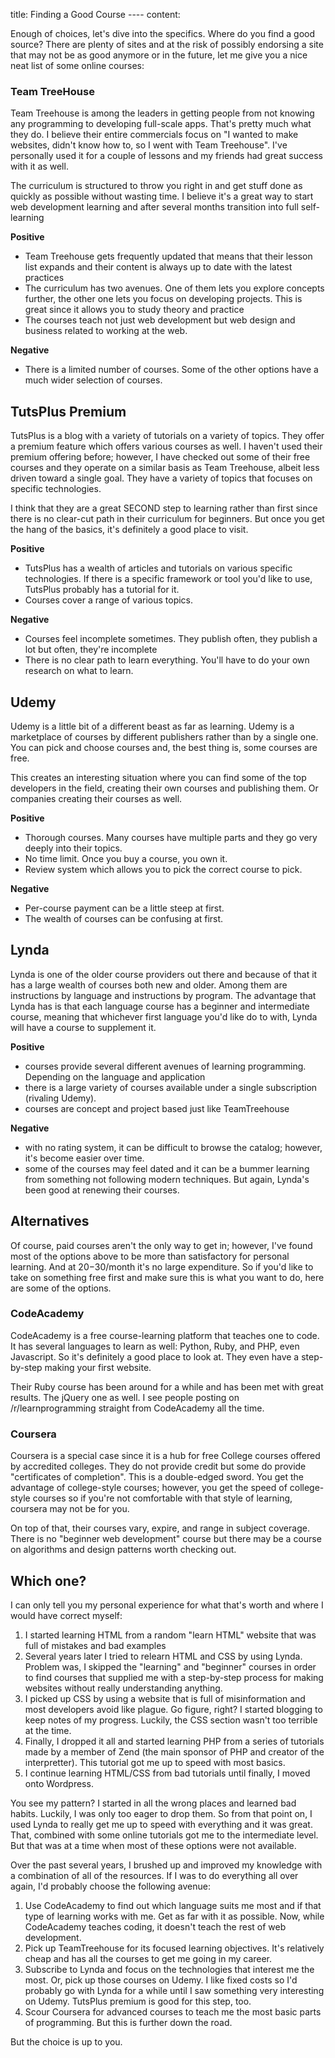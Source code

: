 title: Finding a Good Course ----
content:

Enough of choices, let's dive into the specifics. Where do you find a good source? There are plenty of sites and at the risk of possibly endorsing a site that may not be as good anymore or in the future, let me give you a nice neat list of some online courses:

### Team TreeHouse

Team Treehouse is among the leaders in getting people from not knowing any programming to developing full-scale apps. That's pretty much what they do. I believe their entire commercials focus on "I wanted to make websites, didn't know how to, so I went with Team Treehouse". I've personally used it for a couple of lessons and my friends had great success with it as well.

The curriculum is structured to throw you right in and get stuff done as quickly as possible without wasting time. I believe it's a great way to start web development learning and after several months transition into full self-learning

**Positive**

* Team Treehouse gets frequently updated that means that their lesson list expands and their content is always up to date with the latest practices
* The curriculum has two avenues. One of them lets you explore concepts further, the other one lets you focus on developing projects. This is great since it allows you to study theory and practice
* The courses teach not just web development but web design and business related to working at the web.

**Negative**

* There is a limited number of courses. Some of the other options have a much wider selection of courses.

## TutsPlus Premium

TutsPlus is a blog with a variety of tutorials on a variety of topics. They offer a premium feature which offers various courses as well. I haven't used their premium offering before; however, I have checked out some of their free courses and they operate on a similar basis as Team Treehouse, albeit less driven toward a single goal. They have a variety of topics that focuses on specific technologies.

I think that they are a great SECOND step to learning rather than first since there is no clear-cut path in their curriculum for beginners. But once you get the hang of the basics, it's definitely a good place to visit.

**Positive**

* TutsPlus has a wealth of articles and tutorials on various specific technologies. If there is a specific framework or tool you'd like to use, TutsPlus probably has a tutorial for it.
* Courses cover a range of various topics.

**Negative**

* Courses feel incomplete sometimes. They publish often, they publish a lot but often, they're incomplete
* There is no clear path to learn everything. You'll have to do your own research on what to learn.

## Udemy

Udemy is a little bit of a different beast as far as learning. Udemy is a marketplace of courses by different publishers rather than by a single one. You can pick and choose courses and, the best thing is, some courses are free.

This creates an interesting situation where you can find some of the top developers in the field, creating their own courses and publishing them. Or companies creating their courses as well.

**Positive**

* Thorough courses. Many courses have multiple parts and they go very deeply into their topics.
* No time limit. Once you buy a course, you own it.
* Review system which allows you to pick the correct course to pick.

**Negative**

* Per-course payment can be a little steep at first.
* The wealth of courses can be confusing at first.

## Lynda

Lynda is one of the older course providers out there and because of that it has a large wealth of courses both new and older. Among them are instructions by language and instructions by program. The advantage that Lynda has is that each language course has a beginner and intermediate course, meaning that whichever first language you'd like do to with, Lynda will have a course to supplement it.

**Positive**

* courses provide several different avenues of learning programming. Depending on the language and application
* there is a large variety of courses available under a single subscription (rivaling Udemy).
* courses are concept and project based just like TeamTreehouse

**Negative**

* with no rating system, it can be difficult to browse the catalog; however, it's become easier over time.
* some of the courses may feel dated and it can be a bummer learning from something not following modern techniques. But again, Lynda's been good at renewing their courses.

## Alternatives

Of course, paid courses aren't the only way to get in; however, I've found most of the options above to be more than satisfactory for personal learning. And at $20-$30/month it's no large expenditure. So if you'd like to take on something free first and make sure this is what you want to do, here are some of the options.

### CodeAcademy

CodeAcademy is a free course-learning platform that teaches one to code. It has several languages to learn as well: Python, Ruby, and PHP, even Javascript. So it's definitely a good place to look at. They even have a step-by-step making your first website.

Their Ruby course has been around for a while and has been met with great results. The jQuery one as well. I see people posting on /r/learnprogramming straight from CodeAcademy all the time.

### Coursera

Coursera is a special case since it is a hub for free College courses offered by accredited colleges. They do not provide credit but some do provide "certificates of completion". This is a double-edged sword. You get the advantage of college-style courses; however, you get the speed of college-style courses so if you're not comfortable with that style of learning, coursera may not be for you.

On top of that, their courses vary, expire, and range in subject coverage. There is no "beginner web development" course but there may be a course on algorithms and design patterns worth checking out.

## Which one?

I can only tell you my personal experience for what that's worth and where I would have correct myself:

1. I started learning HTML from a random "learn HTML" website that was full of mistakes and bad examples
2. Several years later I tried to relearn HTML and CSS by using Lynda. Problem was, I skipped the "learning" and "beginner" courses in order to find courses that supplied me with a step-by-step process for making websites without really understanding anything.
3. I picked up CSS by using a website that is full of misinformation and most developers avoid like plague. Go figure, right? I started blogging to keep notes of my progress. Luckily, the CSS section wasn't too terrible at the time.
4. Finally, I dropped it all and started learning PHP from a series of tutorials made by a member of Zend (the main sponsor of PHP and creator of the interpretter). This tutorial got me up to speed with most basics.
5. I continue learning HTML/CSS from bad tutorials until finally, I moved onto Wordpress.

You see my pattern? I started in all the wrong places and learned bad habits. Luckily, I was only too eager to drop them. So from that point on, I used Lynda to really get me up to speed with everything and it was great. That, combined with some online tutorials got me to the intermediate level. But that was at a time when most of these options were not available.

Over the past several years, I brushed up and improved my knowledge with a combination of all of the resources. If I was to do everything all over again, I'd probably choose the following avenue:

1. Use CodeAcademy to find out which language suits me most and if that type of learning works with me. Get as far with it as possible. Now, while CodeAcademy teaches coding, it doesn't teach the rest of web development.
2. Pick up TeamTreehouse for its focused learning objectives. It's relatively cheap and has all the courses to get me going in my career.
3. Subscribe to Lynda and focus on the technologies that interest me the most. Or, pick up those courses on Udemy. I like fixed costs so I'd probably go with Lynda for a while until I saw something very interesting on Udemy. TutsPlus premium is good for this step, too.
4. Scour Coursera for advanced courses to teach me the most basic parts of programming. But this is further down the road.

But the choice is up to you.


